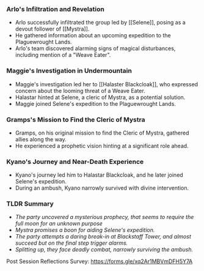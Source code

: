 ### Arlo's Infiltration and Revelation
- Arlo successfully infiltrated the group led by [[Selene]], posing as a devout follower of [[Mystra]].
- He gathered information about an upcoming expedition to the Plaguewrought Lands.
- Arlo's team discovered alarming signs of magical disturbances, including mention of a "Weave Eater".

### Maggie's Investigation in Undermountain
- Maggie's investigation led her to [[Halaster Blackcloak]], who expressed concern about the looming threat of a Weave Eater.
- Halastar hinted at Selene, a cleric of Mystra, as a potential solution.
- Maggie joined Selene's expedition to the Plaguewrought Lands.

### Gramps's Mission to Find the Cleric of Mystra
- Gramps, on his original mission to find the Cleric of Mystra, gathered allies along the way.
- He experienced a prophetic vision hinting at a significant role ahead.

### Kyano's Journey and Near-Death Experience
- Kyano's journey led him to Halastar Blackcloak, and he later joined Selene's expedition.
- During an ambush, Kyano narrowly survived with divine intervention.

### TLDR Summary
- *The party uncovered a mysterious prophecy, that seems to require the full moon for an unknown purpose*
- *Mystra promises a boon for aiding Selene's expedition.*
- *The party attempts a daring break-in at Blackstaff Tower, and almost succeed but on the final step trigger alarms.*
- *Splitting up, they face deadly combat, narrowly surviving the ambush.*

Post Session Reflections Survey: https://forms.gle/xq2Ar1MBVmDFH5Y7A